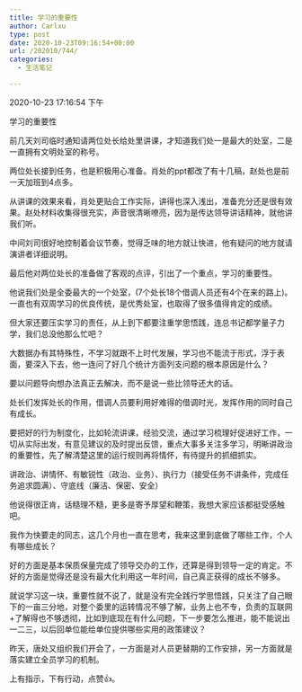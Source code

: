 ```yaml
---
title: 学习的重要性
author: Carlxu
type: post
date: 2020-10-23T09:16:54+00:00
url: /202010/744/
categories:
  - 生活笔记

---
```

2020-10-23 17:16:54 下午

学习的重要性

前几天刘司临时通知请两位处长给处里讲课，才知道我们处一是最大的处室，二是一直拥有文明处室的称号。

两位处长接到任务，也是积极用心准备。肖处的ppt都改了有十几稿，赵处也是前一天加班到4点多。

<!--more-->

从讲课的效果来看，肖处更贴合工作实际，讲得也深入浅出，准备充分还是很有效果。赵处材料收集得很充实，声音很清晰嘹亮，因为是传达领导讲话精神，就他讲我们听。

中间刘司很好地控制着会议节奏，觉得乏味的地方就让快进，他有疑问的地方就请演讲者详细说明。

最后他对两位处长的准备做了客观的点评，引出了一个重点，学习的重要性。

他说我们处是全委最大的一个处室，(7个处长18个借调人员还有4个在来的路上)。一直也有双周学习的优良传统，是优秀处室，也取得了很多值得肯定的成绩。

但大家还要压实学习的责任，从上到下都要注重学思悟践，连总书记都学量子力学，我们总没他那么忙吧？

大数据办有其特殊性，不学习就跟不上时代发展，学习也不能流于形式，浮于表面，要深入下去，他一连问了好几个统计方面列支问题的根本原因是什么？

要以问题导向想办法真正去解决，而不是说一些比领导还大的话。

处长们发挥处长的作用，借调人员要利用好难得的借调时光，发挥作用的同时自己有成长。

要把好的行为制度化，比如轮流讲课，经验交流，通过学习梳理好促进好工作，一切从实际出发，有意见建议的及时提出反馈，重点大事多关注多学习，明晰讲政治的重要性，先了解清楚这里的运行规则再将情怀，有待提升的抓细抓实。

讲政治、讲情怀、有敏锐性（政治、业务）、执行力（接受任务不讲条件，完成任务追求圆满）、守底线（廉洁、保密、安全）

他说得很正肯，话糙理不糙，更多是寄予厚望和鞭策，我想大家应该都挺受感触吧。

我作为快要走的同志，这几个月也一直在思考，我来这里到底做了哪些工作，个人有哪些成长？

好的方面是基本保质保量完成了领导交办的工作，还算是得到领导一定的肯定。不好的方面是觉得还是没有最大化利用这一年时间，自己真正获得的成长不够多。

就说学习这一块，重要性就不说了，就是没有完全践行学思悟践，只关注了自己眼下的一亩三分地，对整个委里的运转情况不够了解，业务上也不专，负责的互联网+了解得也不够透彻，比如到底现在有什么问题，下一步要怎么推进，能不能说出一二三，以后回单位能给单位提供哪些实用的政策建议？

昨天，唐处又组织我们开会了，一方面是对人员更替期的工作安排，另一方面就是落实建立全员学习的机制。

上有指示，下有行动，点赞&#x1f44d;&#xfe0f;。